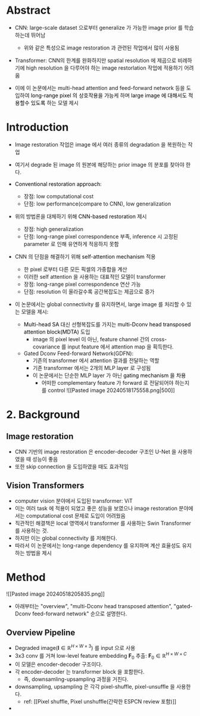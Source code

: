 
# Abstract

* CNN: large-scale dataset 으로부터 generalize 가 가능한 image prior 를 학습하는데 뛰어남
	* 위와 같은 특성으로 image restoration 과 관련된 작업에서 많이 사용됨
* Transformer: CNN의 한계를 완화하지만 spatial resolution 에 제곱으로 비례하기에 high resolution 을 다루어야 하는 image restorlation 작업에 적용하기 어려움

* 이에 이 논문에서는 multi-head attention and feed-forward network 등을 도입하여 <mark style='background:var(--mk-color-teal)'>long-range pixel 의 상호작용을 가능</mark>케 하며 <mark style='background:var(--mk-color-teal)'>large image 에 대해서도 적용할수 있도록</mark> 하는 모델 제시

# Introduction
* Image restoration 작업은 image 에서 여러 종류의 degradation 을 복원하는 작업
* 여기서 degrade 된 image 의 원본에 해당하는 prior image 의 분포를 찾아야 한다.
* <mark style='background:var(--mk-color-orange)'>Conventional restoration approach</mark>: 
	* <span style='color:var(--mk-color-teal)'>장점</span>: low computational cost
	* <span style='color:var(--mk-color-red)'>단점</span>: low performance(compare to CNN), low generalization
* 위의 방법론을 대체하기 위해 <mark style='background:var(--mk-color-orange)'>CNN-based restoration</mark> 제시
	* <span style='color:var(--mk-color-teal)'>장점</span>: high generalization
	* <span style='color:var(--mk-color-red)'>단점</span>: long-range pixel correspondence 부족, inference 시 고정된 parameter 로 인해 유연하게 적응하지 못함
* CNN 의 단점을 해결하기 위해 <mark style='background:var(--mk-color-orange)'>self-attention mechanism</mark> 적용
	* 한 pixel 로부터 다른 모든 픽셀의 가중합을 계산
	* 이러한 self attention 을 사용하는 대표적인 모델이 transformer
	* <span style='color:var(--mk-color-teal)'>장점</span>: long-range pixel correspondence 연산 가능
	* <span style='color:var(--mk-color-red)'>단점</span>: resolution 이 올라갈수록 공간복잡도는 제곱으로 증가

* 이 논문에서는 global connectivity 를 유지하면서, large image 를 처리할 수 있는 모델을 제시: 
	* <mark style='background:var(--mk-color-red)'>Multi-head SA</mark> 대신 선형복잡도를 가지는 <mark style='background:var(--mk-color-green)'>multi-Dconv head transposed attention block(MDTA)</mark> 도입
		* image 의 pixel level 이 아닌, feature channel 간의 cross-covariance 를 input feature 에서 attention map 을 획득한다.
	* Gated Dconv Feed-forward Network(GDFN): 
		* 기존의 transformer 에서 attention 결과를 전달하는 역할
		* 기존 transformer 에서는 2개의 MLP layer 로 구성됨
		* 이 논문에서는 단순한 MLP layer 가 아닌 <mark style='background:var(--mk-color-green)'>gating mechanism 을 차용</mark>
			* 어떠한 complementary feature 가 forward 로 전달되어야 하는지를 control
![[Pasted image 20240518175558.png|500]]

# 2. Background

## Image restoration
* CNN 기반의 image restoration 은 encoder-decoder 구조인 U-Net 을 사용하였을 때 성능이 좋음
* 또한 skip connection 을 도입하였을 때도 효과적임

## Vision Transformers
* computer vision 분야에서 도입된 transformer: ViT
* 이는 여러 task 에 적용이 되었고 좋은 성능을 보였으나 image restoration 분야에서는 computational cost 문제로 도입이 어려웠음
* 직관적인 해결책은 local 영역에서 transformer 를 사용하는 Swin Transformer 를 사용하는 것.
* 하지만 이는 global connectivity 를 저해한다.
* 따라서 이 논문에서는 long-range dependency 를 유지하며 계산 효율성도 유지하는 방법을 제시

# Method
![[Pasted image 20240518205835.png]]
* 아래부터는 "overview", "multi-Dconv head transposed attention", "gated-Dconv feed-forward network" 순으로 설명한다.

## Overview Pipeline
* Degraded image($\mathbf{I} \in \mathbb{R}^{H \times W \times 3}$) 를 input 으로 사용
* 3x3 conv 를 거쳐 low-level feature embedding $\mathbf{F}_0$ 추출: $\mathbf{F}_0 \in \mathbb{R}^{H \times W \times C}$
* 이 모델은 encoder-decoder 구조이다.
* 각 encoder-decoder 는 transformer block 을 포함한다.
	* 즉, downsamling-upsampling 과정을 거친다.
* downsampling, upsampling 은 각각 pixel-shuffle, pixel-unsuffle 을 사용한다.
	* ref: [[Pixel shuffle, Pixel unshuffle(간략한 ESPCN review 포함)]]
* 

